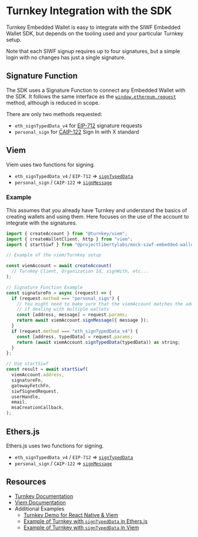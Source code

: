 # Turnkey Integration with the SDK

Turnkey Embedded Wallet is easy to integrate with the SIWF Embedded Wallet SDK, but depends on the tooling used and your particular Turnkey setup.

Note that each SIWF signup requires up to four signatures, but a simple login with no changes has just a single signature.

## Signature Function

The SDK uses a Signature Function to connect any Embedded Wallet with the SDK. It follows the same interface as the [`window.ethereum.request`](https://docs.metamask.io/wallet/reference/provider-api/#request) method, although is reduced in scope.

There are only two methods requested:
- `eth_signTypedData_v4` for [EIP-712](https://eips.ethereum.org/EIPS/eip-712) signature requests
- `personal_sign` for [CAIP-122](https://chainagnostic.org/CAIPs/caip-122) Sign In with X standard

## Viem

Viem uses two functions for signing.

- `eth_signTypedData_v4` / `EIP-712` => [`signTypedData`](https://viem.sh/docs/actions/wallet/signTypedData)
- `personal_sign` / `CAIP-122` => [`signMessage`](https://viem.sh/docs/actions/wallet/signMessage)

### Example

This assumes that you already have Turnkey and understand the basics of creating wallets and using them. Here focuses on the use of the account to integrate with the signatures.

```JavaScript
import { createAccount } from "@turnkey/viem";
import { createWalletClient, http } from "viem";
import { startSiwf } from "@projectlibertylabs/mock-siwf-embedded-wallet-sdk";

// Example of the viem/Turnkey setup

const viemAccount = await createAccount(
  // Turnkey Client, Organization Id, signWith, etc...
);

// Signature Function Example
const signatureFn = async (request) => {
  if (request.method === "personal_sign") {
    // You might need to make sure that the viemAccount matches the address
    // if dealing with multiple wallets
    const [address, message] = request.params;
    return await viemAccount.signMessage({ message });
  }
  if (request.method === "eth_signTypedData_v4") {
    const [address, typedData] = request.params;
    return (await viemAccount.signTypedData(typedData)) as string;
  }
};

// Use startSiwf
const result = await startSiwf(
  viemAccount.address,
  signatureFn,
  gatewayFetchFn,
  siwfSignedRequest,
  userHandle,
  email,
  msaCreationCallback,
);
```

## Ethers.js

Ethers.js uses two functions for signing.

- `eth_signTypedData_v4` / `EIP-712` => [`signTypedData`](https://docs.ethers.org/v6/api/providers/#Signer-signTypedData)
- `personal_sign` / `CAIP-122` => [`signMessage`](https://docs.ethers.org/v6/api/providers/#Signer-signMessage)

## Resources

- [Turnkey Documentation](https://docs.turnkey.com)
- [Viem Documentation](https://viem.sh/docs/getting-started)
- Additional Examples
    - [Turnkey Demo for React Native & Viem](https://github.com/tkhq/react-native-demo-wallet/)
    - [Example of Turnkey with `signTypedData` in Ethers.js](https://github.com/tkhq/sdk/blob/fc4e7d0d4fa5fb158ff5e2f6a9c3863105f34d0a/examples/with-ethers/src/advanced.ts#L63)
    - [Example of Turnkey with `signTypedData` in Viem](https://github.com/tkhq/sdk/blob/fc4e7d0d4fa5fb158ff5e2f6a9c3863105f34d0a/examples/with-viem/src/advanced.ts#L85)
